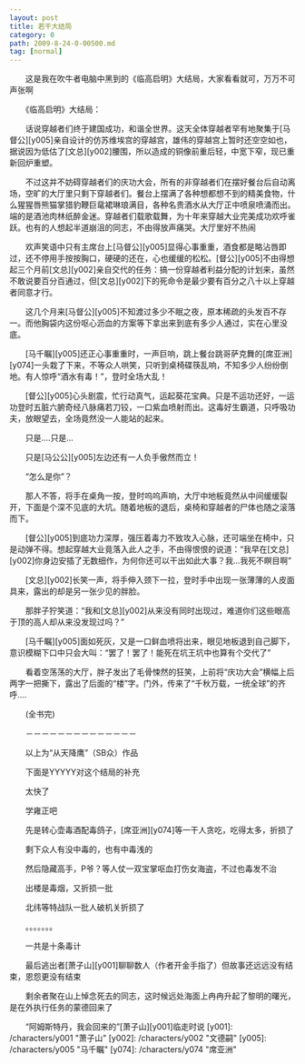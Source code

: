 ```yaml
---
layout: post
title: 若干大结局
category: 0
path: 2009-8-24-0-00500.md
tag: [normal]
---
```


　　这是我在吹牛者电脑中黑到的《临高启明》大结局，大家看看就可，万万不可声张啊

　　《临高启明》大结局：

　　话说穿越者们终于建国成功，和谐全世界。这天全体穿越者罕有地聚集于[马督公][y005]亲自设计的仿苏维埃宫的穿越宫，雄伟的穿越宫上暂时还空空如也，据说因为低估了[文总][y002]腰围，所以造成的铜像前重后轻，中宽下窄，现已重新回炉重塑。

　　不过这并不妨碍穿越者们的庆功大会，所有的非穿越者们在摆好餐台后自动离场，空旷的大厅里只剩下穿越者们。餐台上摆满了各种想都想不到的精美食物，什么猩猩唇熊猫掌猎豹鞭巨鼋裙琳琅满目，各种名贵酒水从大厅正中喷泉喷涌而出。端的是酒池肉林纸醉金迷。穿越者们载歌载舞，为十年来穿越大业完美成功欢呼雀跃。也有的人想起半道崩沮的同志，不由得放声痛哭。大厅里好不热闹

　　欢声笑语中只有主席台上[马督公][y005]显得心事重重，酒食都是略沾唇即过，还不停用手按按胸口，硬硬的还在，心也缓缓的松松。[督公][y005]不由得想起三个月前[文总][y002]亲自交代的任务：搞一份穿越者利益分配的计划来，虽然不敢说要百分百通过，但[文总][y002]下的死命令是最少要有百分之八十以上穿越者同意才行。

　　这几个月来[马督公][y005]不知渡过多少不眠之夜，原本稀疏的头发百不存一。而他胸袋内这份呕心沥血的方案等下拿出来到底有多少人通过，实在心里没底。

　　[马千瞩][y005]还正心事重重时，一声巨响，跳上餐台跳哥萨克舞的[席亚洲][y074]一头栽了下来，不等众人哄笑，只听到桌椅碟筷乱响，不知多少人纷纷倒地。有人惊呼“酒水有毒！”，登时全场大乱！

　　[督公][y005]心头剧震，忙行动真气，运起葵花宝典。只是不运功还好，一运功登时五脏六腑奇经八脉痛若刀铰，一口紫血喷射而出。这毒好生霸道，只呼吸功夫，放眼望去，全场竟然没一人能站的起来。

　　只是....只是...

　　只是[马公公][y005]左边还有一人负手傲然而立！

　　“怎么是你”？

　　那人不答，将手在桌角一按，登时呜呜声响，大厅中地板竟然从中间缓缓裂开，下面是个深不见底的大坑。随着地板的退后，桌椅和穿越者的尸体也随之滚落而下。

　　[督公][y005]到底功力深厚，强压着毒力不致攻入心脉，还可端坐在椅中，只是动弹不得。想起穿越大业竟落入此人之手，不由得恨恨的说道：“我早在[文总][y002]你身边安插了无数细作，为何你还可以干出如此大事？我...我死不瞑目啊”

　　[文总][y002]长笑一声，将手伸入颈下一拉，登时手中出现一张薄薄的人皮面具来，露出的却是另一张少见的胖脸。

　　那胖子狞笑道：“我和[文总][y002]从来没有同时出现过，难道你们这些眼高于顶的高人却从来没发现过吗？”

　　[马千瞩][y005]面如死灰，又是一口鲜血喷将出来，眼见地板退到自己脚下，意识模糊下口中只会大叫：“罢了！罢了！能死在坑王坑中也算有个交代了”

　　看着空荡荡的大厅，胖子发出了毛骨悚然的狂笑，上前将“庆功大会”横幅上后两字一把撕下，露出了后面的“楼”字。门外，传来了“千秋万载，一统全球”的齐呼....

　　(全书完)

　　－－－－－－－－－－－－－－

　　以上为“从天降鹰”（SB众）作品

　　下面是YYYYY对这个结局的补充

　　太快了

　　学雍正吧

　　先是转心壶毒酒配毒鸽子，[席亚洲][y074]等一干人贪吃，吃得太多，折损了

　　剩下众人有没中毒的，也有中毒浅的

　　然后隐藏高手，P爷？等人仗一双宝掌呕血打伤女海盗，不过也毒发不治

　　出楼是毒烟，又折损一批

　　北纬等特战队一批人破机关折损了

　　。。。。。。。

　　一共是十条毒计

　　最后逃出者[萧子山][y001]聊聊数人（作者开金手指了）但故事还远远没有结束，恩怨更没有结束

　　剩余者聚在山上悼念死去的同志，这时候远处海面上冉冉升起了黎明的曙光，是在外执行任务的蒙德回来了

　　“阿姆斯特丹，我会回来的”[萧子山][y001]临走时说
[y001]: /characters/y001 "萧子山"
[y002]: /characters/y002 "文德嗣"
[y005]: /characters/y005 "马千瞩"
[y074]: /characters/y074 "席亚洲"

